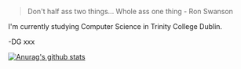 >Don't half ass two things... Whole ass one thing - Ron Swanson

I'm currently studying Computer Science in Trinity College Dublin.

-DG xxx

[![Anurag's github stats](https://github-readme-stats.vercel.app/api?username=danana5&theme=chartreuse-dark)](https://github.com/anuraghazra/github-readme-stats)
